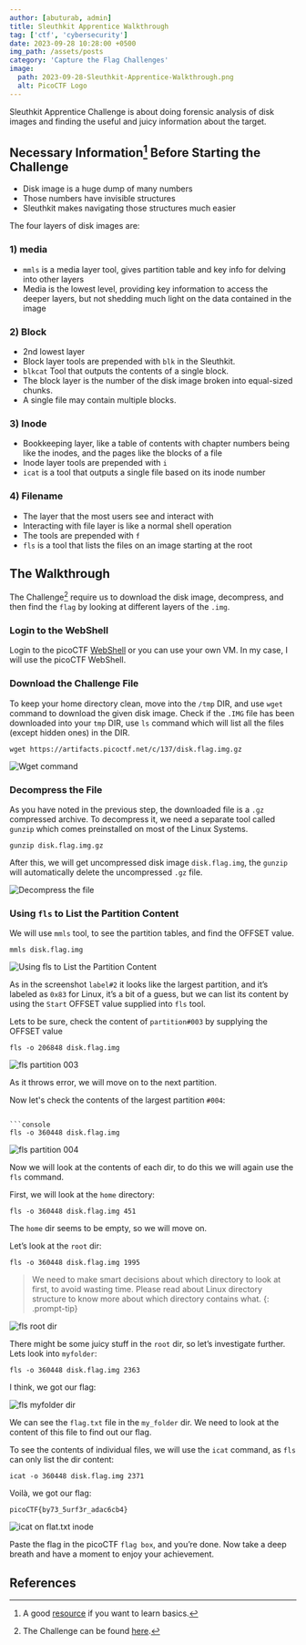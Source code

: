 ```yaml
---
author: [abuturab, admin]
title: Sleuthkit Apprentice Walkthrough
tag: ['ctf', 'cybersecurity']
date: 2023-09-28 10:28:00 +0500
img_path: /assets/posts
category: 'Capture the Flag Challenges'
image:
  path: 2023-09-28-Sleuthkit-Apprentice-Walkthrough.png
  alt: PicoCTF Logo
---
```


Sleuthkit Apprentice Challenge is about doing forensic analysis of disk images and finding the useful and juicy information about the target.

## Necessary Information[^1] Before Starting the Challenge

- Disk image is a huge dump of many numbers
- Those numbers have invisible structures
- Sleuthkit makes navigating those structures much easier

The four layers of disk images are:

### 1) **media**
- `mmls` is a media layer tool, gives partition table and key info for delving into other layers
- Media is the lowest level, providing key information to access the deeper layers, but not shedding much light on the data contained in the image

### 2) **Block**
- 2nd lowest layer
- Block layer tools are prepended with `blk` in the Sleuthkit.
- `blkcat` Tool that outputs the contents of a single block.
- The block layer is the number of the disk image broken into equal-sized chunks.
- A single file may contain multiple blocks.

### 3) **Inode**
- Bookkeeping layer, like a table of contents with chapter numbers being like the inodes, and the pages like the blocks of a file
- Inode layer tools are prepended with `i`
- `icat` is a tool that outputs a single file based on its inode number

### 4) **Filename**
- The layer that the most users see and interact with
- Interacting with file layer is like a normal shell operation
- The tools are prepended with `f`
- `fls` is a tool that lists the files on an image starting at the root

## The Walkthrough

The Challenge[^2] require us to download the disk image, decompress, and then find the `flag` by looking at different layers of the `.img`.

### Login to the WebShell

Login to the picoCTF [WebShell](https://webshell.picoctf.org/) or you can use your own VM. In my case, I will use the picoCTF WebShell.

### Download the Challenge File

To keep your home directory clean, move into the `/tmp` DIR, and use `wget` command to download the given disk image.
Check if the `.IMG` file has been downloaded into your `tmp` DIR, use `ls` command which will list all the files (except hidden ones) in the DIR.

```console
wget https://artifacts.picoctf.net/c/137/disk.flag.img.gz
```

![Wget command](2023-09-28-Sleuthkit-Apprentice-Walkthrough-1.png)

### Decompress the File

As you have noted in the previous step, the downloaded file is a `.gz` compressed archive. To decompress it, we need a separate tool called `gunzip` which comes preinstalled on most of the Linux Systems.

```console
gunzip disk.flag.img.gz
```

After this, we will get uncompressed disk image `disk.flag.img`, the `gunzip` will automatically delete the uncompressed `.gz` file.

![Decompress the file](2023-09-28-Sleuthkit-Apprentice-Walkthrough-2.png)

### Using `fls` to List the Partition Content

We will use `mmls` tool, to see the partition tables, and find the OFFSET value.

```console
mmls disk.flag.img
```

![Using fls to List the Partition Content](2023-09-28-Sleuthkit-Apprentice-Walkthrough-3.png)

As in the screenshot `label#2` it looks like the largest partition, and it’s labeled as `0x83` for Linux, it’s a bit of a guess, but we can list its content by using the `Start` OFFSET value supplied into `fls` tool.

Lets to be sure, check the content of `partition#003` by supplying the OFFSET value

```console
fls -o 206848 disk.flag.img
```

![fls partition 003](2023-09-28-Sleuthkit-Apprentice-Walkthrough-5.png)

As it throws error, we will move on to the next partition.

Now let's check the contents of the largest partition `#004`:

```

```console
fls -o 360448 disk.flag.img
```

![fls partition 004](2023-09-28-Sleuthkit-Apprentice-Walkthrough-4.png)

Now we will look at the contents of each dir, to do this we will again use the `fls` command.

First, we will look at the `home` directory:

```console
fls -o 360448 disk.flag.img 451
```

The `home` dir seems to be empty, so we will move on.

Let’s look at the `root` dir:

```console
fls -o 360448 disk.flag.img 1995
```

> We need to make smart decisions about which directory to look at first, to avoid wasting time. Please read about Linux directory structure to know more about which directory contains what.
{: .prompt-tip}

![fls root dir](2023-09-28-Sleuthkit-Apprentice-Walkthrough-6.png)

There might be some juicy stuff in the `root` dir, so let’s investigate further. Lets look into `myfolder`:

```console
fls -o 360448 disk.flag.img 2363
```

I think, we got our flag:

![fls myfolder dir](2023-09-28-Sleuthkit-Apprentice-Walkthrough-7.png)

We can see the `flag.txt` file in the `my_folder` dir. We need to look at the content of this file to find out our flag.

To see the contents of individual files, we will use the `icat` command, as `fls` can only list the dir content:

```console
icat -o 360448 disk.flag.img 2371
```

Voilà, we got our flag:

```plaintext
picoCTF{by73_5urf3r_adac6cb4}
```

![icat on flat.txt inode](2023-09-28-Sleuthkit-Apprentice-Walkthrough-8.png)

Paste the flag in the picoCTF `flag box`, and you’re done. Now take a deep breath and have a moment to enjoy your achievement.

## References

[^1]: A good [resource](https://primer.picoctf.com/) if you want to learn basics.
[^2]: The Challenge can be found [here](https://play.picoctf.org/practice/challenge/300).